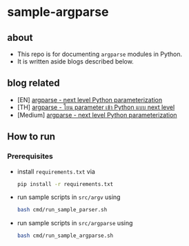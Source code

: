 # sample-argparse
 
## about

- This repo is for documenting `argparse` modules in Python.
- It is written aside blogs described below.

## blog related

- [EN] [argparse - next level Python parameterization](https://www.bluebirz.net/en/argparse-python-param/)
- [TH] [argparse - โยน parameter เข้า Python แบบ next level](https://www.bluebirz.net/th/argparse-python-param-th/)
- [Medium] [argparse - next level Python parameterization](https://medium.com/@bluebirz/argparse-next-level-python-parameterization-d367c80b4b34)

## How to run

### Prerequisites

- install `requirements.txt` via
  
  ```bash
  pip install -r requirements.txt
  ```

- run sample scripts in `src/argv` using

    ```bash
    bash cmd/run_sample_parser.sh
    ```

- run sample scripts in `src/argparse` using

    ```bash
    bash cmd/run_sample_argparse.sh
    ```
